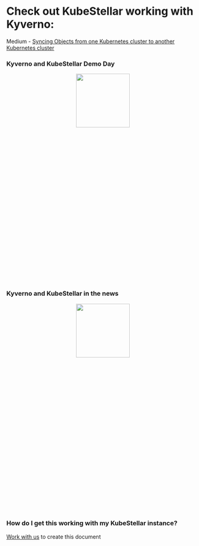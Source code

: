 # Check out KubeStellar working with Kyverno:
Medium - [Syncing Objects from one Kubernetes cluster to another Kubernetes cluster](https://medium.com/@yana1205dev/syncing-objects-between-kubernetes-kubernetes-bcedafdc80c2)<br/>

### Kyverno and KubeStellar Demo Day
<p align=center>
<div id="spinner1">
  <img width="140" height="140" src="../../../images/spinner.gif" class="centerImage">
</div>
<iframe class="centerImage" id="embed1" width="720" height="400" src="https://www.youtube.com/embed/tcpequs5pVM?controls=0" title="YouTube video player" frameborder="0" allow="accelerometer; autoplay; clipboard-write; encrypted-media; gyroscope; picture-in-picture; web-share" allowfullscreen style="visibility:hidden;" onload= "document.getElementById('spinner1').style.display='none';document.getElementById('embed1').style.visibility='visible';document.getElementById('embed1').width='720';document.getElementById('embed1').height='400';"></iframe>
<!-- ![type:video](https://www.youtube.com/embed/tcpequs5pVM) -->
</p>

### Kyverno and KubeStellar in the news
<p align=center>
<div id="spinner2">
  <img width="140" height="140" src="../../../images/spinner.gif" class="centerImage">
</div>
<iframe class="centerImage" id='embed2' src="https://www.linkedin.com/embed/feed/update/urn:li:share:7072623853629263875" scrolling=no height="400" width="740" frameborder="0" allowfullscreen="" title="Kyverno and KubeStellar" style="visibility:hidden;" onload= "document.getElementById('spinner2').style.display='none';document.getElementById('embed2').style.visibility='visible';document.getElementById('embed2').width='740';document.getElementById('embed2').height='400';"></iframe>
</p>

### How do I get this working with my KubeStellar instance?
[Work with us](https://kubernetes.slack.com/archives/C058SUSL5AA) to create this document

<style type="text/css">
.centerImage
{
    display: block;
    margin: auto;
}
</style>